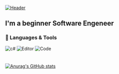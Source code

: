[![Header](https://github.com/lauendewrau/lauendewrau/blob/main/assets/Header.png)](https://github.com/lauendewrau)
## I'm a beginner Software Engeneer
### 🔧 Languages & Tools
![c#](https://img.shields.io/badge/OS-Windows-2970c2?style=for-the-badge&logo=windows)
![Editor](https://img.shields.io/badge/Editor-Visual_Studio-2970c2?style=for-the-badge&logo=visualstudio)
![Code](https://img.shields.io/badge/Code-Csharp-2970c2?style=for-the-badge&logo=csharp)
#
[![Anurag's GitHub stats](https://github-readme-stats.vercel.app/api?username=lauendewrau)](https://github.com/lauendewrau/github-readme-stats)

